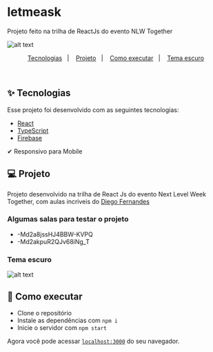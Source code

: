 # letmeask
Projeto feito na trilha de ReactJs do evento NLW Together

![alt text](https://i.ibb.co/1XWsMKV/letmeask-light.png)

<p align="center">
  <a href="#-tecnologias">Tecnologias</a>&nbsp;&nbsp;&nbsp;|&nbsp;&nbsp;&nbsp;
  <a href="#-projeto">Projeto</a>&nbsp;&nbsp;&nbsp;|&nbsp;&nbsp;&nbsp;
  <a href="#-como-executar">Como executar</a>&nbsp;&nbsp;&nbsp;|&nbsp;&nbsp;&nbsp;
  <a href="#tema-escuro">Tema escuro</a>
</p>

<br>

## ✨ Tecnologias

Esse projeto foi desenvolvido com as seguintes tecnologias:

- [React](https://reactjs.org)
- [TypeScript](https://www.typescriptlang.org/)
- [Firebase](https://firebase.google.com/?hl=pt)

 ✔ Responsivo para Mobile

## 💻 Projeto

Projeto desenvolvido na trilha de React Js do evento Next Level Week Together, com aulas incriveis do [Diego Fernandes](https://github.com/diego3g)

### Algumas salas para testar o projeto
- -Md2a8jssHJ4BBW-KVPQ
- -Md2akpuR2QJv68iNg_T

### Tema escuro
![alt text](https://i.ibb.co/TqR4C7R/letmeask-dark.png)

## 🚀 Como executar

- Clone o repositório
- Instale as dependências com `npm i`
- Inicie o servidor com `npm start`

Agora você pode acessar [`localhost:3000`](http://localhost:3000) do seu navegador.
